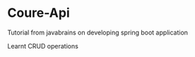 # Coure-Api
Tutorial from javabrains on developing spring boot application

Learnt CRUD operations 
